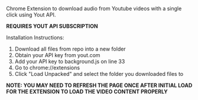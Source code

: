 Chrome Extension to download audio from Youtube videos with a single click using Yout API.

**REQUIRES YOUT API SUBSCRIPTION**

Installation Instructions:
1. Download all files from repo into a new folder
2. Obtain your API key from yout.com
3. Add your API key to background.js on line 33
4. Go to chrome://extensions
5. Click "Load Unpacked" and select the folder you downloaded files to

**NOTE: YOU MAY NEED TO REFRESH THE PAGE ONCE AFTER INITIAL LOAD
FOR THE EXTENSION TO LOAD THE VIDEO CONTENT PROPERLY**
